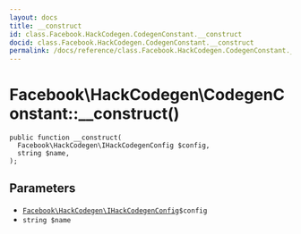 ```yaml
---
layout: docs
title: __construct
id: class.Facebook.HackCodegen.CodegenConstant.__construct
docid: class.Facebook.HackCodegen.CodegenConstant.__construct
permalink: /docs/reference/class.Facebook.HackCodegen.CodegenConstant.__construct/
---
```

# Facebook\\HackCodegen\\CodegenConstant::__construct()




``` Hack
public function __construct(
  Facebook\HackCodegen\IHackCodegenConfig $config,
  string $name,
);
```




## Parameters




+ [` Facebook\HackCodegen\IHackCodegenConfig `](<interface.Facebook.HackCodegen.IHackCodegenConfig.md>)`` $config ``
+ ` string $name `